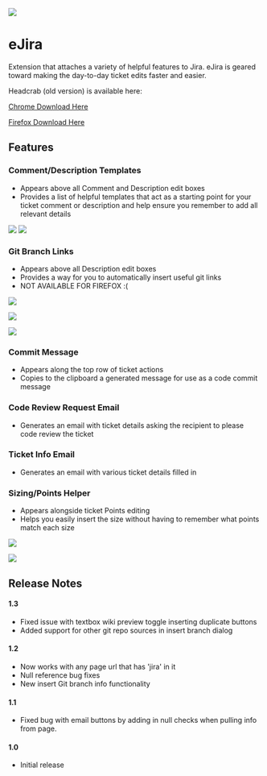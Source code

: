 ![](http://i.imgur.com/H4M7Oyx.png)

# eJira
Extension that attaches a variety of helpful features to Jira. eJira is geared toward making the day-to-day ticket edits faster and easier.

Headcrab (old version) is available here:

[Chrome Download Here](https://chrome.google.com/webstore/detail/headcrab/jnimolcmflanjdofadcbihecegjfljpi)

[Firefox Download Here](https://addons.mozilla.org/en-US/firefox/addon/jiraheadcrab/)

## Features

### Comment/Description Templates
- Appears above all Comment and Description edit boxes
- Provides a list of helpful templates that act as a starting point for your ticket comment or description and help ensure you remember to add all relevant details

![](http://i.imgur.com/5M1wQpV.png) ![](http://i.imgur.com/7ClSRZs.png)

### Git Branch Links
- Appears above all Description edit boxes
- Provides a way for you to automatically insert useful git links
- NOT AVAILABLE FOR FIREFOX :(

![](http://i.imgur.com/CfevzH1.png)

![](http://i.imgur.com/dQcHPcY.png)

![](http://i.imgur.com/elX0jl4.png)

### Commit Message
- Appears along the top row of ticket actions
- Copies to the clipboard a generated message for use as a code commit message

### Code Review Request Email
- Generates an email with ticket details asking the recipient to please code review the ticket

### Ticket Info Email
- Generates an email with various ticket details filled in

### Sizing/Points Helper 
- Appears alongside ticket Points editing
- Helps you easily insert the size without having to remember what points match each size

![](http://i.imgur.com/ra8kIml.png)

![](http://i.imgur.com/dpfi6G2.png)

## Release Notes
#### 1.3
- Fixed issue with textbox wiki preview toggle inserting duplicate buttons
- Added support for other git repo sources in insert branch dialog

#### 1.2
- Now works with any page url that has 'jira' in it
- Null reference bug fixes
- New insert Git branch info functionality

#### 1.1
- Fixed bug with email buttons by adding in null checks when pulling info from page.

#### 1.0
- Initial release
